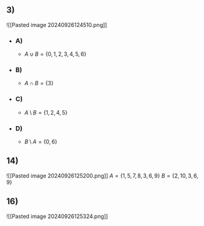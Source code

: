 ## 3)
![[Pasted image 20240926124510.png]]

- ### A)
	- $A \cup B = \{0,1,2,3,4,5,6\}$
- ### B)
	- $A \cap B = \{3\}$
- ### C)
	- $A \setminus B = \{1,2,4,5\}$
- ### D)
	- $B \setminus A = \{0,6\}$
	
## 14)
![[Pasted image 20240926125200.png]]
$A = \{1,5,7,8,3,6,9\}$
$B = \{2,10,3,6,9\}$

## 16)
![[Pasted image 20240926125324.png]]

